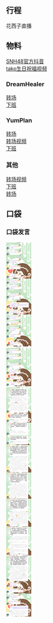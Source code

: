 ## 行程
花西子直播<br>

## 物料
[SNH48官方抖音](https://weibo.com/6182733870/KwAcbzkMm)<br>
[tako生日祝福视频](https://weibo.com/6876461998/KwCbBFeJ1)

### DreamHealer
[转场](https://weibo.com/6375088879/KwCKHElQW)<br>
[下班](https://weibo.com/6375088879/KwEGjlIIM)

### YumPlan
[转场](https://weibo.com/7335378002/KwD46z3nP)<br>
[转场视频](https://weibo.com/7335378002/KwCWS1SKd)<br>
[下班](https://weibo.com/7335378002/KwECltzXO)

### 其他
[转场视频](https://weibo.com/2971625284/KwD8CoZAW)<br>
[下班](https://weibo.com/2971625284/KwERO3e9n)<br>
[转场](https://weibo.com/7646321708/KwDuupL7n)

## 口袋
### 口袋发言
![口袋发言](./pocket48/imgs/messages1.jpeg)<br>